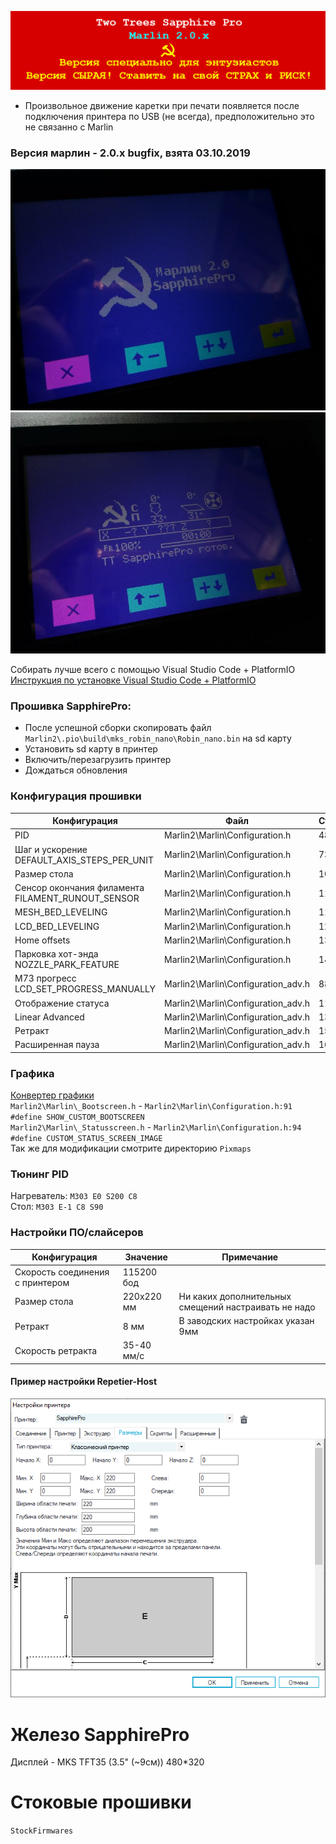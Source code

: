 ![alert-banner](Docs/repo-banner.png?raw=true "Версия сырая! Ставить на свой СТРАХ и РИСК!")
* Произвольное движение каретки при печати появляется после подключения принтера по USB (не всегда), предположительно это не связанно с Marlin

### Версия марлин - 2.0.x bugfix, взята 03.10.2019
![sapphire-pro-0-marlin-boot](Docs/hints/sapphire-pro-0-marlin-boot1.jpg?raw=true)
![sapphire-pro-0-marlin-status](Docs/hints/sapphire-pro-2-marlin-status1.jpg?raw=true)

Собирать лучше всего с помощью Visual Studio Code + PlatformIO<br/>
[Инструкция по установке Visual Studio Code + PlatformIO](https://docs.platformio.org/en/latest/ide/vscode.html)<br/>

### Прошивка SapphirePro:
* После успешной сборки скопировать файл `Marlin2\.pio\build\mks_robin_nano\Robin_nano.bin` на sd карту
* Установить sd карту в принтер
* Включить/перезагрузить принтер
* Дождаться обновления

### Конфигурация прошивки
  Конфигурация|Файл|Строка|Примечание
  ------------|----|------|----------
  PID|Marlin2\Marlin\Configuration.h|483|
  Шаг и ускорение DEFAULT_AXIS_STEPS_PER_UNIT|Marlin2\Marlin\Configuration.h|730|
  Размер стола|Marlin2\Marlin\Configuration.h|1070|
  Сенсор окончания филамента FILAMENT_RUNOUT_SENSOR|Marlin2\Marlin\Configuration.h|1120|ВЫКЛ
  MESH_BED_LEVELING|Marlin2\Marlin\Configuration.h|1186|
  LCD_BED_LEVELING|Marlin2\Marlin\Configuration.h|1290|
  Home offsets|Marlin2\Marlin\Configuration.h|1322|
  Парковка хот-энда NOZZLE_PARK_FEATURE|Marlin2\Marlin\Configuration.h|1479|
  M73 прогресс LCD_SET_PROGRESS_MANUALLY|Marlin2\Marlin\Configuration_adv.h|888|
  Отображение статуса|Marlin2\Marlin\Configuration_adv.h|1143|
  Linear Advanced|Marlin2\Marlin\Configuration_adv.h|1329|
  Ретракт|Marlin2\Marlin\Configuration_adv.h|1580|пока ВЫКЛ
  Расширенная пауза|Marlin2\Marlin\Configuration_adv.h|1639|

### Графика
[Конвертер графики](http://marlinfw.org/tools/u8glib/converter.html)<br/>
`Marlin2\Marlin\_Bootscreen.h` - `Marlin2\Marlin\Configuration.h:91 #define SHOW_CUSTOM_BOOTSCREEN`<br/>
`Marlin2\Marlin\_Statusscreen.h` - `Marlin2\Marlin\Configuration.h:94 #define CUSTOM_STATUS_SCREEN_IMAGE`<br/>
Так же для модификации смотрите директорию `Pixmaps`<br/>

### Тюнинг PID
Нагреватель: `M303 E0 S200 C8`<br/>
Стол: `M303 E-1 C8 S90`<br/>

### Настройки ПО/слайсеров
  Конфигурация|Значение|Примечание
  ------------|----|------
  Скорость соединения с принтером|115200 бод|
  Размер стола|220х220 мм|Ни каких дополнительных смещений настраивать не надо
  Ретракт|8 мм|В заводских настройках указан 9мм
  Скорость ретракта|35-40 мм/c|

#### Пример настройки Repetier-Host
![sapphire-pro-bed-size-repetier](Docs/hints/sapphire-pro-bed-size-repetier.png?raw=true "Размер стола в Repetier-Host")

# Железо SapphirePro

Дисплей - MKS TFT35 (3.5" (~9см)) 480*320<br/>

# Стоковые прошивки
`StockFirmwares`
